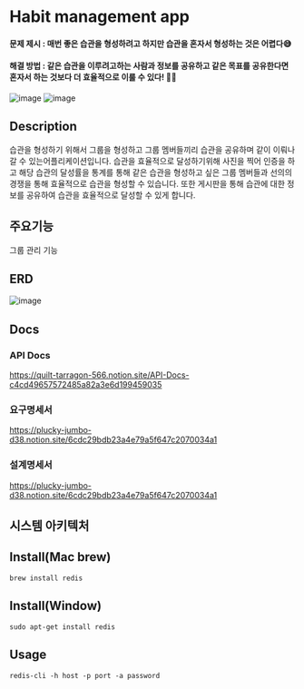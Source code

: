 # Habit management app
#### 문제 제시 : 매번 좋은 습관을 형성하려고 하지만 습관을 혼자서 형성하는 것은 어렵다😅
#### 해결 방법 : 같은 습관을 이루려고하는 사람과 정보를 공유하고 같은 목표를 공유한다면 혼자서 하는 것보다 더 효율적으로 이룰 수 있다! 👍🏻
![image](https://user-images.githubusercontent.com/60885635/225555714-ff3e1070-fba0-4eca-b2d1-01b1fcfc2cd0.png)
![image](https://user-images.githubusercontent.com/60885635/225555872-cca6ad9f-8d6d-496c-a29f-f016fee40cea.png)

## Description
 습관을 형성하기 위해서 그룹을 형성하고 그룹 멤버들끼리 습관을 공유하며 같이 이뤄나갈 수 있는어플리케이션입니다. 습관을 효율적으로 달성하기위해 사진을 찍어 인증을 하고 해당 습관의 달성률을 통계를 통해 같은 습관을 형성하고 싶은 그룹 멤버들과 선의의 경쟁을 통해 효율적으로 습관을 형성할 수 있습니다. 또한 게시판을 통해 습관에 대한 정보를 공유하여 습관을 효율적으로 달성할 수 있게 합니다.
## 주요기능
그룹 관리 기능 
## ERD
![image](https://github.com/JIUNG9/habit_management/assets/60885635/0d1c5caa-d1d1-4d5c-a64e-8042e7b00244)
## Docs
### API Docs
https://quilt-tarragon-566.notion.site/API-Docs-c4cd49657572485a82a3e6d199459035
### 요구명세서 
https://plucky-jumbo-d38.notion.site/6cdc29bdb23a4e79a5f647c2070034a1
### 설계명세서
https://plucky-jumbo-d38.notion.site/6cdc29bdb23a4e79a5f647c2070034a1

## 시스템 아키텍처

## Install(Mac brew)
```
brew install redis
```
## Install(Window)
```
sudo apt-get install redis
```

## Usage
```
redis-cli -h host -p port -a password
```


